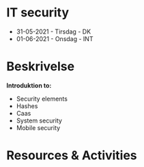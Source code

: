 # IT security
- 31-05-2021 - Tirsdag - DK
- 01-06-2021 - Onsdag - INT

# Beskrivelse
**Introduktion to:**
- Security elements
- Hashes
- Caas
- System security
- Mobile security

# Resources & Activities


